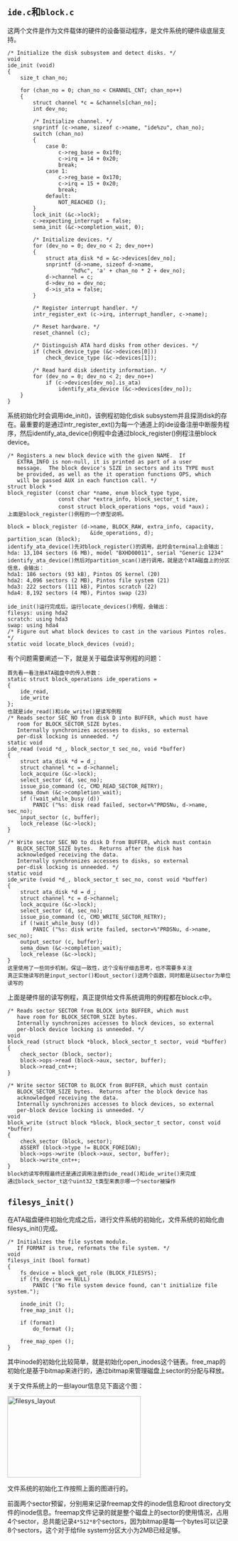 <!---
title:: Pintos文件系统初探1
date:: 2015-04-11 21:08
categories:: 系统与网络
tags:: c, pintos, fs
-->
## `ide.c`和`block.c`
这两个文件是作为文件载体的硬件的设备驱动程序，是文件系统的硬件级底层支持。
````
/* Initialize the disk subsystem and detect disks. */
void
ide_init (void) 
{
    size_t chan_no;

    for (chan_no = 0; chan_no < CHANNEL_CNT; chan_no++)
    {
        struct channel *c = &channels[chan_no];
        int dev_no;

        /* Initialize channel. */
        snprintf (c->name, sizeof c->name, "ide%zu", chan_no);
        switch (chan_no) 
        {
            case 0:
                c->reg_base = 0x1f0;
                c->irq = 14 + 0x20;
                break;
            case 1:
                c->reg_base = 0x170;
                c->irq = 15 + 0x20;
                break;
            default:
                NOT_REACHED ();
        }
        lock_init (&c->lock);
        c->expecting_interrupt = false;
        sema_init (&c->completion_wait, 0);

        /* Initialize devices. */
        for (dev_no = 0; dev_no < 2; dev_no++)
        {
            struct ata_disk *d = &c->devices[dev_no];
            snprintf (d->name, sizeof d->name,
                    "hd%c", 'a' + chan_no * 2 + dev_no); 
            d->channel = c;
            d->dev_no = dev_no;
            d->is_ata = false;
        }

        /* Register interrupt handler. */
        intr_register_ext (c->irq, interrupt_handler, c->name);

        /* Reset hardware. */
        reset_channel (c);

        /* Distinguish ATA hard disks from other devices. */
        if (check_device_type (&c->devices[0]))
            check_device_type (&c->devices[1]);

        /* Read hard disk identity information. */
        for (dev_no = 0; dev_no < 2; dev_no++)
            if (c->devices[dev_no].is_ata)
                identify_ata_device (&c->devices[dev_no]);
    }
}
````
系统初始化时会调用ide_init()，该例程初始化disk subsystem并且探测disk的存在。最重要的是通过intr_register_ext()为每一个通道上的ide设备注册中断服务程序，然后identify_ata_device()例程中会通过block_register()例程注册block device。

````
/* Registers a new block device with the given NAME.  If
   EXTRA_INFO is non-null, it is printed as part of a user
   message.  The block device's SIZE in sectors and its TYPE must
   be provided, as well as the it operation functions OPS, which
   will be passed AUX in each function call. */
struct block *
block_register (const char *name, enum block_type type,
                const char *extra_info, block_sector_t size,
                const struct block_operations *ops, void *aux)；
上面是block_register()例程的一个原型说明。

block = block_register (d->name, BLOCK_RAW, extra_info, capacity,
                          &ide_operations, d);
partition_scan (block);
identify_ata_device()先对block_register()的调用，此时会terminal上会输出：
hda: 13,104 sectors (6 MB), model "BXHD00011", serial "Generic 1234"
identify_ata_device()然后对partition_scan()进行调用，就是这个ATA磁盘上的分区信息，会输出：
hda1: 186 sectors (93 kB), Pintos OS kernel (20)
hda2: 4,096 sectors (2 MB), Pintos file system (21)
hda3: 222 sectors (111 kB), Pintos scratch (22)
hda4: 8,192 sectors (4 MB), Pintos swap (23)

ide_init()运行完成后，运行locate_devices()例程，会输出：
filesys: using hda2
scratch: using hda3
swap: using hda4
/* Figure out what block devices to cast in the various Pintos roles. */
static void locate_block_devices (void);
````
有个问题需要阐述一下，就是关于磁盘读写例程的问题：
````
首先看一看注册ATA磁盘中的传入参数：
static struct block_operations ide_operations =
{
    ide_read,
    ide_write
};
也就是ide_read()和ide_write()是读写例程
/* Reads sector SEC_NO from disk D into BUFFER, which must have
   room for BLOCK_SECTOR_SIZE bytes.
   Internally synchronizes accesses to disks, so external
   per-disk locking is unneeded. */
static void
ide_read (void *d_, block_sector_t sec_no, void *buffer)
{
    struct ata_disk *d = d_;
    struct channel *c = d->channel;
    lock_acquire (&c->lock);
    select_sector (d, sec_no);
    issue_pio_command (c, CMD_READ_SECTOR_RETRY);
    sema_down (&c->completion_wait);
    if (!wait_while_busy (d))
        PANIC ("%s: disk read failed, sector=%"PRDSNu, d->name, sec_no);
    input_sector (c, buffer);
    lock_release (&c->lock);
}

/* Write sector SEC_NO to disk D from BUFFER, which must contain
   BLOCK_SECTOR_SIZE bytes.  Returns after the disk has
   acknowledged receiving the data.
   Internally synchronizes accesses to disks, so external
   per-disk locking is unneeded. */
static void
ide_write (void *d_, block_sector_t sec_no, const void *buffer)
{
    struct ata_disk *d = d_;
    struct channel *c = d->channel;
    lock_acquire (&c->lock);
    select_sector (d, sec_no);
    issue_pio_command (c, CMD_WRITE_SECTOR_RETRY);
    if (!wait_while_busy (d))
        PANIC ("%s: disk write failed, sector=%"PRDSNu, d->name, sec_no);
    output_sector (c, buffer);
    sema_down (&c->completion_wait);
    lock_release (&c->lock);
}
这里使用了一些同步机制，保证一致性，这个没有仔细去思考，也不需要多关注
真正实施读写的是input_sector()和out_sector()这两个函数，同时都是以sector为单位读写的
````
上面是硬件层的读写例程，真正提供给文件系统调用的例程都在block.c中。
````
/* Reads sector SECTOR from BLOCK into BUFFER, which must
   have room for BLOCK_SECTOR_SIZE bytes.
   Internally synchronizes accesses to block devices, so external
   per-block device locking is unneeded. */
void
block_read (struct block *block, block_sector_t sector, void *buffer)
{
    check_sector (block, sector);
    block->ops->read (block->aux, sector, buffer);
    block->read_cnt++;
}

/* Write sector SECTOR to BLOCK from BUFFER, which must contain
   BLOCK_SECTOR_SIZE bytes.  Returns after the block device has
   acknowledged receiving the data.
   Internally synchronizes accesses to block devices, so external
   per-block device locking is unneeded. */
void
block_write (struct block *block, block_sector_t sector, const void *buffer)
{
    check_sector (block, sector);
    ASSERT (block->type != BLOCK_FOREIGN);
    block->ops->write (block->aux, sector, buffer);
    block->write_cnt++;
}
block的读写例程最终还是通过调用注册的ide_read()和ide_write()来完成
通过block_sector_t这个uint32_t类型来表示哪一个sector被操作
````
## `filesys_init()`
在ATA磁盘硬件初始化完成之后，进行文件系统的初始化，文件系统的初始化由filesys_init()完成。
````
/* Initializes the file system module.
   If FORMAT is true, reformats the file system. */
void
filesys_init (bool format) 
{
    fs_device = block_get_role (BLOCK_FILESYS);
    if (fs_device == NULL)
        PANIC ("No file system device found, can't initialize file system.");

    inode_init ();
    free_map_init ();

    if (format) 
        do_format ();

    free_map_open ();
}
````
其中inode的初始化比较简单，就是初始化open_inodes这个链表。free_map的初始化是基于bitmap来进行的，通过bitmap来管理磁盘上sector的分配与释放。

关于文件系统上的一些layour信息见下面这个图：

<p><a href="http://www.rickyzhang.me/blog/wp-content/uploads/2015/04/filesys_layout.jpg"><img class="alignnone size-medium wp-image-740" src="http://www.rickyzhang.me/blog/wp-content/uploads/2015/04/filesys_layout-300x183.jpg" alt="filesys_layout" width="300" height="183" /></a></p>
文件系统的初始化工作按照上面的图进行的。

前面两个sector预留，分别用来记录freemap文件的inode信息和root directory文件的inode信息。freemap文件记录的就是整个磁盘上的sector的使用情况，占用4个sector，总共能记录`4*512*8`个sectors，因为bitmap是每一个bytes可以记录8个sectors，这个对于给file system分区大小为2MB已经足够。
